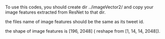 To use this codes, you should create dir ../imageVector2/ and copy your image features extracted from ResNet to that dir.

the files name of image features should be the same as its tweet id.

the shape of image features is [196, 2048] ( reshape from [1, 14, 14, 2048]). 
